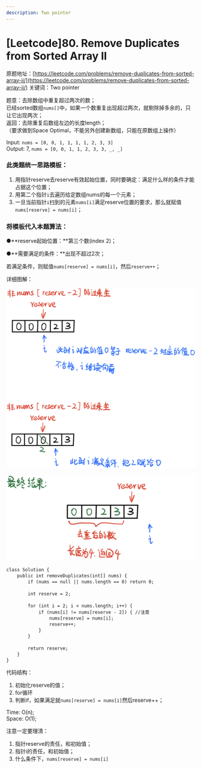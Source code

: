 ```yaml
---
description: Two pointer
---
```


# \[Leetcode\]80. Remove Duplicates from Sorted Array II

原题地址：[https://leetcode.com/problems/remove-duplicates-from-sorted-array-ii/](https://leetcode.com/problems/remove-duplicates-from-sorted-array-ii/) 关键词：Two pointer

题意：去除数组中重复超过两次的数；  
已经sorted数组`nums[]`中，如果一个数重复出现超过两次，就剔除掉多余的，只让它出现两次；  
返回：去除重复后数组左边的长度length；  
（要求做到Space Optimal，不能另外创建新数组，只能在原数组上操作）

Input: `nums = [0, 0, 1, 1, 1, 1, 2, 3, 3]`   
Output: 7, `nums = [0, 0, 1, 1, 2, 3, 3, _, _]`



### 此类题统一思路模板：

1. 用指针reserve去reserve有效起始位置，同时要确定：满足什么样的条件才能占据这个位置；
2. 用第二个指针`i`去遍历给定数组nums的每一个元素；
3. 一旦当前指针`i`扫到的元素`nums[i]`满足reserve位置的要求，那么就赋值`nums[reserve] = nums[i]`；



### 将模板代入本题算法：

●**reserve起始位置：**第三个数\(index 2\)；

●**需要满足的条件：**出现不超过2次；

若满足条件，则赋值`nums[reserve] = nums[i]`，然后`reserve++`；

详细图解：

![](../.gitbook/assets/img_6380.jpg)



![](../.gitbook/assets/img_6381.jpg)

```text
class Solution {
    public int removeDuplicates(int[] nums) {
        if (nums == null || nums.length == 0) return 0;
        
        int reserve = 2;
        
        for (int i = 2; i < nums.length; i++) {
            if (nums[i] != nums[reserve - 2]) { //注意
                nums[reserve] = nums[i];
                reserve++;
            }
        }
        
        return reserve;
    }
}
```

代码结构：  
1. 初始化reserve的值；  
2. for循环  
3. 判断if，如果满足就`nums[reserve] = nums[i]`然后reserve++；

Time: O\(n\);  
Space: O\(1\);



注意一定要理清：

1. 指针reserve的责任，和初始值；
2. 指针i的责任，和初始值；
3. 什么条件下，`nums[reserve] = nums[i]`

